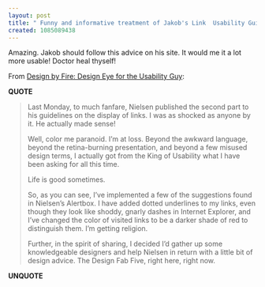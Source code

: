```yaml
---
layout: post
title: " Funny and informative treatment of Jakob's Link  Usability Guidelines"
created: 1085089438
---
```

Amazing. Jakob should follow this advice on his site. It would me it a lot more usable!  Doctor heal thyself!

From <a href="http://www.designbyfire.com/000094.html">Design by Fire: Design Eye for the Usability Guy</a>:
<p><strong>QUOTE</strong></p><blockquote>Last Monday, to much fanfare, Nielsen published the second part to his guidelines on the display of links. I was as shocked as anyone by it. He actually made sense!

Well, color me paranoid. I&#8217;m at loss. Beyond the awkward language, beyond the retina-burning presentation, and beyond a few misused design terms, I actually got from the King of Usability what I have been asking for all this time.

Life is good sometimes.

So, as you can see, I&#8217;ve implemented a few of the suggestions found in Nielsen&#8217;s Alertbox. I have added dotted underlines to my links, even though they look like shoddy, gnarly dashes in Internet Explorer, and I&#8217;ve changed the color of visited links to be a darker shade of red to distinguish them. I&#8217;m getting religion.

Further, in the spirit of sharing, I decided I&#8217;d gather up some knowledgeable designers and help Nielsen in return with a little bit of design advice. The Design Fab Five, right here, right now.</blockquote><p><strong>UNQUOTE</strong></p>

